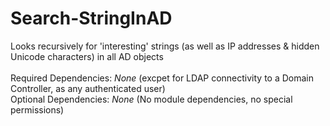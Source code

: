 # Search-StringInAD
Looks recursively for 'interesting' strings (as well as IP addresses &amp; hidden Unicode characters) in all AD objects<br><br>
Required Dependencies: *None*  (excpet for LDAP connectivity to a Domain Controller, as any authenticated user)<br>
Optional Dependencies: *None*  (No module dependencies, no special permissions)

